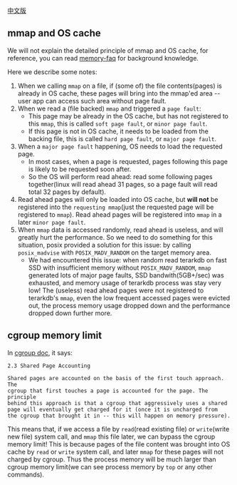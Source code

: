 [中文版](mmap,-page-cache-与-cgroup)
## mmap and OS cache
We will not explain the detailed principle of mmap and OS cache, for reference, you can read [memory-faq](https://landley.net/writing/memory-faq.txt) for background knowledge.

Here we describe some notes:

1. When we calling `mmap` on a file, if (some of) the file contents(pages) is already in OS cache, these pages will bring into the mmap'ed area -- user app can access such area without page fault.
1. When we read a (file backed) `mmap` and triggered a `page fault`:
    * This page may be already in the OS cache, but has not registered to this `mmap`, this is called `soft page fault`, or `minor page fault`.
    * If this page is not in OS cache, it needs to be loaded from the backing file, this is called `hard page fault`, or `major page fault`.
1. When a `major page fault` happening, OS needs to load the requested page.
    * In most cases, when a page is requested, pages following this page is likely to be requested soon after.
    * So the OS will perform read ahead: read some following pages together(linux will read ahead 31 pages, so a page fault will read total 32 pages by default).
1. Read ahead pages will only be loaded into OS cache, but **will not** be registered into the `requesting mmap`(just the requested page will be registered to `mmap`). Read ahead pages will be registered into `mmap` in a later `minor page fault`.
1. When `mmap` data is accessed randomly, read ahead is useless, and will greatly hurt the performance. So we need to do something for this situation, posix provided a solution for this issue: by calling `posix_madvise` with `POSIX_MADV_RANDOM` on the target memory area.
    * We had encountered this issue: when random read terarkdb on fast SSD with insufficient memory without `POSIX_MADV_RANDOM`, `mmap` generated lots of major page faults, SSD bandwith(5GB+/sec) was exhausted, and memory usage of terarkdb process was stay very low! The (useless) read ahead pages were not registered to terarkdb's `mmap`, even the low frequent accessed pages were evicted out, the process memory usage dropped down and the performance dropped down further more.

## cgroup memory limit
In [cgroup doc](https://www.kernel.org/doc/Documentation/cgroup-v1/memory.txt), it says:
```
2.3 Shared Page Accounting

Shared pages are accounted on the basis of the first touch approach. The
cgroup that first touches a page is accounted for the page. The principle
behind this approach is that a cgroup that aggressively uses a shared
page will eventually get charged for it (once it is uncharged from
the cgroup that brought it in -- this will happen on memory pressure).
```

This means that, if we access a file by `read`(read existing file) or `write`(write new file) system call, and `mmap` this file later, we can bypass the cgroup memory limit! This is because pages of the file content was brought into OS cache by `read` or `write` system call, and later `mmap` for these pages will not charged by cgroup. Thus the process memory will be much larger than cgroup memory limit(we can see process memory by `top` or any other commands).
